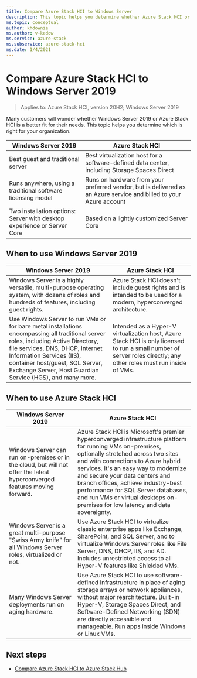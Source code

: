 ```yaml
---
title: Compare Azure Stack HCI to Windows Server
description: This topic helps you determine whether Azure Stack HCI or Windows Server is right for your organization.
ms.topic: conceptual
author: khdownie
ms.author: v-kedow
ms.service: azure-stack
ms.subservice: azure-stack-hci
ms.date: 1/4/2021
---
```


# Compare Azure Stack HCI to Windows Server 2019

> Applies to: Azure Stack HCI, version 20H2; Windows Server 2019

Many customers will wonder whether Windows Server 2019 or Azure Stack HCI is a better fit for their needs. This topic helps you determine which is right for your organization.

| Windows Server 2019 | Azure Stack HCI |
| --------------- | --------------- |
| Best guest and traditional server | Best virtualization host for a software-defined data center, including Storage Spaces Direct |
| Runs anywhere, using a traditional software licensing model | Runs on hardware from your preferred vendor, but is delivered as an Azure service and billed to your Azure account |
| Two installation options: Server with desktop experience or Server Core | Based on a lightly customized Server Core |

## When to use Windows Server 2019

| Windows Server 2019 | Azure Stack HCI |
| --------------- | --------------- |
| Windows Server is a highly versatile, multi-purpose operating system, with dozens of roles and hundreds of features, including guest rights. | Azure Stack HCI doesn't include guest rights and is intended to be used for a modern, hyperconverged architecture. |
| Use Windows Server to run VMs or for bare metal installations encompassing all traditional server roles, including Active Directory, file services, DNS, DHCP, Internet Information Services (IIS), container host/guest, SQL Server, Exchange Server, Host Guardian Service (HGS), and many more. | Intended as a Hyper-V virtualization host, Azure Stack HCI is only licensed to run a small number of server roles directly; any other roles must run inside of VMs. |

## When to use Azure Stack HCI

| Windows Server 2019 | Azure Stack HCI |
| --------------- | --------------- |
| Windows Server can run on-premises or in the cloud, but will not offer the latest hyperconverged features moving forward.| Azure Stack HCI is Microsoft's premier hyperconverged infrastructure platform for running VMs on-premises, optionally stretched across two sites and with connections to Azure hybrid services. It's an easy way to modernize and secure your data centers and branch offices, achieve industry-best performance for SQL Server databases, and run VMs or virtual desktops on-premises for low latency and data sovereignty.|
| Windows Server is a great multi-purpose "Swiss Army knife" for all Windows Server roles, virtualized or not. | Use Azure Stack HCI to virtualize classic enterprise apps like Exchange, SharePoint, and SQL Server, and to virtualize Windows Server roles like File Server, DNS, DHCP, IIS, and AD. Includes unrestricted access to all Hyper-V features like Shielded VMs.|
| Many Windows Server deployments run on aging hardware. | Use Azure Stack HCI to use software-defined infrastructure in place of aging storage arrays or network appliances, without major rearchitecture. Built-in Hyper-V, Storage Spaces Direct, and Software-Defined Networking (SDN) are directly accessible and manageable. Run apps inside Windows or Linux VMs.|

## Next steps

- [Compare Azure Stack HCI to Azure Stack Hub](compare-azure-stack-hub.md)
